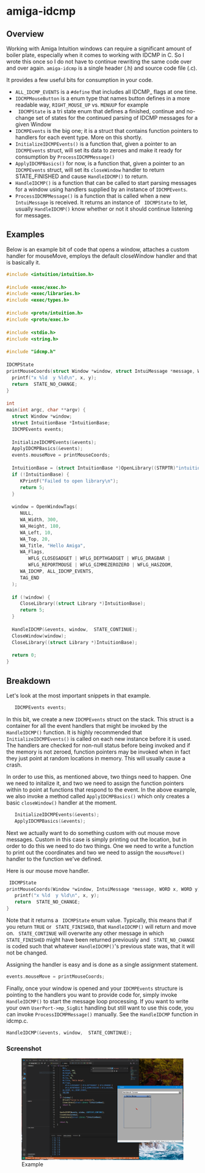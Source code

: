 # amiga-idcmp

## Overview

Working with Amiga Intuition windows can require a significant amount of boiler plate, especially when it comes to working with 
IDCMP in C. So I wrote this once so I do not have to continue rewriting the same code over and over again. `amiga-idcmp` is a
single header (.h) and source code file (.c). 

It provides a few useful bits for consumption in your code.

 - `ALL_IDCMP_EVENTS` is a `#define` that includes all IDCMP_ flags at one time. 
 - `IDCMPMouseButton` is a enum type that names button defines in a more readable way, `RIGHT_MOUSE_UP` vs. `MENUUP` for example
 - ` IDCMPState` is a tri state enum that defines a finished, continue and no-change set of states for the continued parsing
   of IDCMP messages for a given Window
 - `IDCMPEvents` is the big one; it is a struct that contains function pointers to handlers for each event type. More on this
   shortly.
 - `InitializeIDCMPEvents()` is a function that, given a pointer to an `IDCMPEvents` struct, will set its data to zeroes and make
   it ready for consumption by `ProcessIDCMPMessage()`
 - `ApplyIDCMPBasics()` for now, is a function that, given a pointer to an `IDCMPEvents` struct, will set its `closeWindow` handler
   to return  STATE_FINISHED and cause `HandleIDCMP()` to return.
 - `HandleIDCMP()` is a function that can be called to start parsing messages for a window using handlers supplied by an instance
   of `IDCMPEvents`. 
 - `ProcessIDCMPMessage()` is a function that is called when a new `IntuiMessage` is received. It returns an instance of ` IDCMPState`
   to let, usually `HandleIDCMP()` know whether or not it should continue listening for messages.
 
 ## Examples
 
 Below is an example bit of code that opens a window, attaches a custom handler for mouseMove, employs the default closeWindow handler
 and that is basically it.
 
 ```c
#include <intuition/intuition.h>

#include <exec/exec.h>
#include <exec/libraries.h>
#include <exec/types.h>

#include <proto/intuition.h>
#include <proto/exec.h>

#include <stdio.h>
#include <string.h>

#include "idcmp.h"

 IDCMPState 
printMouseCoords(struct Window *window, struct IntuiMessage *message, WORD x, WORD y) {
   printf("x %ld  y %ld\n", x, y);
   return  STATE_NO_CHANGE;
}

int
main(int argc, char **argv) {
   struct Window *window;
   struct IntuitionBase *IntuitionBase;
   IDCMPEvents events;

   InitializeIDCMPEvents(&events);
   ApplyIDCMPBasics(&events);
   events.mouseMove = printMouseCoords;
   
   IntuitionBase = (struct IntuitionBase *)OpenLibrary((STRPTR)"intuition.library", 37L);
   if (!IntuitionBase) {
      KPrintF("Failed to open library\n");
      return 5;
   }

   window = OpenWindowTags(
      NULL, 
      WA_Width, 300, 
      WA_Height, 180, 
      WA_Left, 10, 
      WA_Top, 20, 
      WA_Title, "Hello Amiga", 
      WA_Flags, 
         WFLG_CLOSEGADGET | WFLG_DEPTHGADGET | WFLG_DRAGBAR | 
         WFLG_REPORTMOUSE | WFLG_GIMMEZEROZERO | WFLG_HASZOOM,
      WA_IDCMP, ALL_IDCMP_EVENTS,
      TAG_END
   );

   if (!window) {
      CloseLibrary((struct Library *)IntuitionBase);
      return 5;
   }

   HandleIDCMP(&events, window,  STATE_CONTINUE);
   CloseWindow(window);
   CloseLibrary((struct Library *)IntuitionBase);

   return 0;
}
```

## Breakdown

Let's look at the most important snippets in that example. 

```c
   IDCMPEvents events;
```

In this bit, we create a new `IDCMPEvents` struct on the stack. This struct is a container for all the event handlers that might be 
invoked by the `HandleIDCMP()` function. It is highly recommended that `InitializeIDCMPEvents()` is called on each new instance before
it is used. The handlers are checked for non-null status before being invoked and if the memory is not zeroed, function pointers may 
be invoked when in fact they just point at random locations in memory. This will usually cause a crash.

In order to use this, as mentioned above, two things need to happen. One we need to initalize it, and two we need to assign the function
pointers within to point at functions that respond to the event. In the above example, we also invoke a method called `ApplyIDCMPBasics()` 
which only creates a basic `closeWindow()` handler at the moment. 

```c
   InitializeIDCMPEvents(&events);
   ApplyIDCMPBasics(&events);
```

Next we actually want to do something custom with out mouse move messages. Custom in this case is simply printing out the location, 
but in order to do this we need to do two things. One we need to write a function to print out the coordinates and two we need to 
assign the `mouseMove()` handler to the function we've defined.

Here is our mouse move handler. 

```c
 IDCMPState 
printMouseCoords(Window *window, IntuiMessage *message, WORD x, WORD y) {
   printf("x %ld  y %ld\n", x, y);
   return  STATE_NO_CHANGE;
}
```

Note that it returns a ` IDCMPState` enum value. Typically, this means that if you return `TRUE` or ` STATE_FINISHED`, that
`HandleIDCMP()` will return and move on. ` STATE_CONTINUE` will overwrite any other message in which ` STATE_FINISHED` might have
been returned previously and ` STATE_NO_CHANGE` is coded such that whatever `HandleIDCMP()`'s previous state was, that it will not
be changed.

Assigning the handler is easy and is done as a single assignment statement.

```c
events.mouseMove = printMouseCoords;
```

Finally, once your window is opened and your `IDCMPEvents` structure is pointing to the handlers you want to provide code for, simply
invoke `HandleIDCMP()` to start the message loop processing. If you want to write your own `UserPort->mp_SigBit` handling but still 
want to use this code, you can invoke `ProcessIDCMPMessage()` manually. See the `HandleIDCMP` function in idcmp.c. 

```c
HandleIDCMP(&events, window,  STATE_CONTINUE);
```

### Screenshot

<figure><img src="https://github.com/nyteshade/amiga-idcmp/blob/master/Example.png?raw=true"><figcaption>Example</figcaption></figure>
